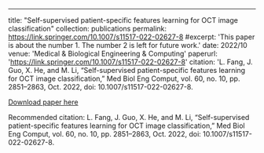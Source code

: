 ---
title: "Self-supervised patient-specific features learning for OCT image classification"
collection: publications
permalink: https://link.springer.com/10.1007/s11517-022-02627-8
#excerpt: 'This paper is about the number 1. The number 2 is left for future work.'
date: 2022/10
venue: 'Medical & Biological Engineering & Computing'
paperurl: 'https://link.springer.com/10.1007/s11517-022-02627-8'
citation: 'L. Fang, J. Guo, X. He, and M. Li, “Self-supervised patient-specific features learning for OCT image classification,” Med Biol Eng Comput, vol. 60, no. 10, pp. 2851–2863, Oct. 2022, doi: 10.1007/s11517-022-02627-8.

[Download paper here](http://academicpages.github.io/files/paper1.pdf)

Recommended citation: L. Fang, J. Guo, X. He, and M. Li, “Self-supervised patient-specific features learning for OCT image classification,” Med Biol Eng Comput, vol. 60, no. 10, pp. 2851–2863, Oct. 2022, doi: 10.1007/s11517-022-02627-8.
